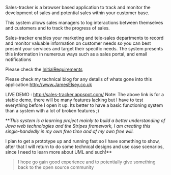 Sales-tracker is a browser based application to track and monitor the development of sales and potential sales within your customer base.

This system allows sales managers to log interactions between themselves and customers and to track the progress of sales.

Sales-tracker enables your marketing and tele-sales departments to record and monitor valuable information on customer needs so you can best present your services and target their specific needs. The system presents this information in numerous ways such as a sales portal, and email notifications

Please check the [InitialRequirements](InitialRequirements.md)

Please check my technical blog for any details of whats gone into this application
http://www.JamesElsey.co.uk

LIVE DEMO : http://sales-tracker.appspot.com/
Note: The above link is for a stable demo, there will be many features lacking but I have to test everything before I open it up. Its better to have a basic functioning system than a system with a lot of broken features ;)

**_This system is a learning project mainly to build a better understanding of Java web technologies and the Stripes framework, I am creating this single-handedly in my own free time and of my own free will._

I plan to get a prototype up and running fast so I have something to show, after that I will return to do some technical designs and use case scenarios, since I need to learn more about UML and such!**

> I hope go gain good experience and to potentially give something back to the open source community
